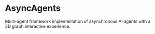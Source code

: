 # AsyncAgents
Multi-agent framework implementation of asynchronous AI agents with a 3D graph interactive experience.
